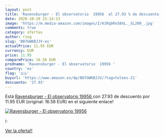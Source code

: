 ```yaml
---
layout: post
title: 'Ravensburger - El observatorio  19956  al 27.93 % de descuento'
date: 2020-10-20 15:14:13
image: 'https://m.media-amazon.com/images/I/61RqbRnS8XL._SL200_.jpg'
comments: true
category: ofertas
author: ring
slug: 'B07GWKBJJV-es'
actualPrice: 11.95 EUR
currency: EUR
price: 11.95
comparePrice: 16.58 EUR
prodname: 'Ravensburger - El observatorio  19956 '
country: 'es'
flag: '🇪🇸'
buyurl: 'https://www.amazon.es/dp/B07GWKBJJV/?tag=tolees-21'
descuento: '27.93'
---
```


Está [Ravensburger - El observatorio  19956 ](https://www.amazon.es/dp/B07GWKBJJV/?tag=tolees-21) con 27.93 de descuento por 11.95 EUR (original: 16.58 EUR) en el siguiente enlace!

[![Ravensburger - El observatorio  19956 ](https://m.media-amazon.com/images/I/61RqbRnS8XL._SL200_.jpg)](https://www.amazon.es/dp/B07GWKBJJV/?tag=tolees-21)

ℹ️:


[Ver la oferta!!](https://www.amazon.es/dp/B07GWKBJJV/?tag=tolees-21)

